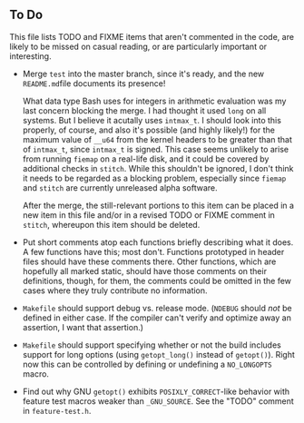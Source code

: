 ## To Do

This file lists TODO and FIXME items that aren't commented in the code, are
likely to be missed on casual reading, or are particularly important or
interesting.

- Merge `test` into the master branch, since it's ready, and the new
`README.md`file documents its presence!

    What data type Bash uses for integers in arithmetic evaluation was my last
    concern blocking the merge. I had thought it used `long` on all systems.
    But I believe it acutally uses `intmax_t`. I should look into this
    properly, of course, and also it's possible (and highly likely!) for the
    maximum value of `__u64` from the kernel headers to be greater than that of
    `intmax_t`, since `intmax_t` is signed. This case seems unlikely to arise
    from running `fiemap` on a real-life disk, and it could be covered by
    additional checks in `stitch`. While this shouldn't be ignored, I don't
    think it needs to be regarded as a blocking problem, especially since
    `fiemap` and `stitch` are currently unreleased alpha software.

    After the merge, the still-relevant portions to this item can be placed in
    a new item in this file and/or in a revised TODO or FIXME comment in
    `stitch`, whereupon this item should be deleted.

- Put short comments atop each functions briefly describing what it does. A few
functions have this; most don't. Functions prototyped in header files should
have these comments there. Other functions, which are hopefully all marked
static, should have those comments on their definitions, though, for them, the
comments could be omitted in the few cases where they truly contribute no
information.

- `Makefile` should support debug vs. release mode. (`NDEBUG` should *not*
be defined in either case. If the compiler can't verify and optimize away an
assertion, I want that assertion.)

- `Makefile` should support specifying whether or not the build includes
support for long options (using `getopt_long()` instead of `getopt()`). Right
now this can be controlled by defining or undefining a `NO_LONGOPTS` macro.

- Find out why GNU `getopt()` exhibits `POSIXLY_CORRECT`-like behavior with
feature test macros weaker than `_GNU_SOURCE`. See the "TODO" comment in
`feature-test.h`.
